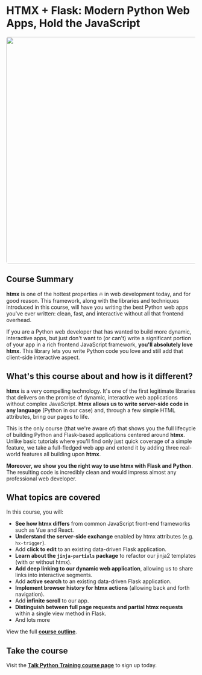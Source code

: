 # HTMX + Flask: Modern Python Web Apps, Hold the JavaScript

<a href="https://training.talkpython.fm/courses/htmx-flask-modern-python-web-apps-hold-the-javascript?utm_source=github" target="_blank"><img src="https://training.talkpython.fm/static/course_images/htmx-course2x.jpg" style="width: 600px; border-radius: 5px;" /></a>

## Course Summary

**htmx** is one of the hottest properties 🔥 in web development today, and for good reason. This framework, along with the libraries and techniques introduced in this course, will have you writing the best Python web apps you've ever written: clean, fast, and interactive without all that frontend overhead.

If you are a Python web developer that has wanted to build more dynamic, interactive apps, but just don't want to (or can't) write a significant portion of your app in a rich frontend JavaScript framework, **you'll absolutely love htmx**. This library lets you write Python code you love and still add that client-side interactive aspect.


## What's this course about and how is it different?

**htmx** is a very compelling technology. It's one of the first legitimate libraries that delivers on the promise of dynamic, interactive web applications without complex JavaScript. **htmx allows us to write server-side code in any language** (Python in our case) and, through a few simple HTML attributes, bring our pages to life.

This is the only course (that we're aware of) that shows you the full lifecycle of building Python and Flask-based applications centered around **htmx**. Unlike basic tutorials where you'll find only just quick coverage of a simple feature, we take a full-fledged web app and extend it by adding three real-world features all building upon **htmx**.

**Moreover, we show you the right way to use htmx with Flask and Python**. The resulting code is incredibly clean and would impress almost any professional web developer.


## What topics are covered

In this course, you will:

- **See how htmx differs** from common JavaScript front-end frameworks such as Vue and React.
- **Understand the server-side exchange** enabled by htmx attributes (e.g. `hx-trigger`).
- Add **click to edit** to an existing data-driven Flask application.
- **Learn about the `jinja-partials` package** to refactor our jinja2 templates (with or without htmx).
- **Add deep linking to our dynamic web application**, allowing us to share links into interactive segments.
- Add **active search** to an existing data-driven Flask application.
- **Implement browser history for htmx actions** (allowing back and forth navigation).
- Add **infinite scroll** to our app.
- **Distinguish between full page requests and partial htmx requests** within a single view method in Flask.
- And lots more

View the full [**course outline**](https://training.talkpython.fm/courses/htmx-flask-modern-python-web-apps-hold-the-javascript#course_outline).

## Take the course

Visit the [**Talk Python Training course page**](https://training.talkpython.fm/courses/htmx-flask-modern-python-web-apps-hold-the-javascript) to sign up today.

